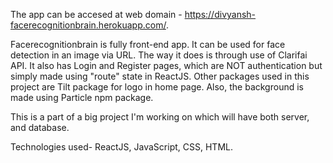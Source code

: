 The app can be accesed at web domain - https://divyansh-facerecognitionbrain.herokuapp.com/.

Facerecognitionbrain is fully front-end app. It can be used for face detection in an image via URL.
The way it does is through use of Clarifai API. 
It also has Login and Register pages, which are NOT authentication but simply made using "route" state in ReactJS.
Other packages used in this project are Tilt package for logo in home page. Also, the background is made using Particle npm package.

This is a part of a big project I'm working on which will have both server, and database.

Technologies used- ReactJS, JavaScript, CSS, HTML.
